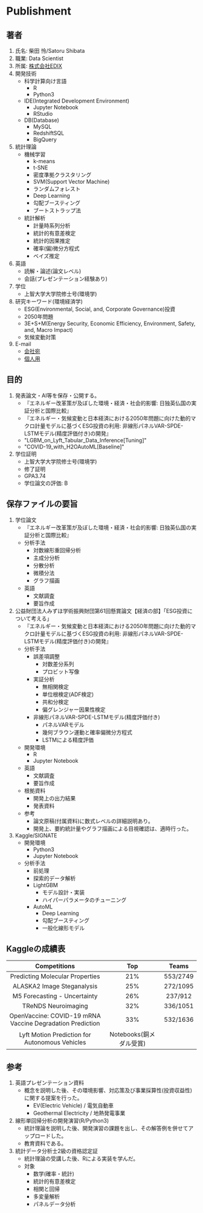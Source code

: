 # Publishment
## 著者
1. 氏名: 柴田 怜/Satoru Shibata
1. 職業: Data Scientist
1. 所属: [株式会社EDIX](https://www.edixweb.jp/)
1. 開発技術
	- 科学計算向け言語
		- R
		- Python3
	- IDE(Integrated Development Environment)
		- Jupyter Notebook
		- RStudio
	- DB(Database)
		- MySQL
		- RedshiftSQL
		- BigQuery
1. 統計理論
	- 機械学習
		- k-means
		- t-SNE
		- 密度準拠クラスタリング
		- SVM(Support Vector Machine)
		- ランダムフォレスト
		- Deep Learning
		- 勾配ブースティング
		- ブートストラップ法
	- 統計解析
		- 計量時系列分析
		- 統計的有意差検定
		- 統計的因果推定
		- 確率(偏)微分方程式
		- ベイズ推定
1. 英語
	- 読解・論述(論文レベル)
	- 会話(プレゼンテーション経験あり)
1. 学位
	- 上智大学大学院修士号(環境学)
1. 研究キーワード(環境経済学)
	- ESG(Environmental, Social, and, Corporate Governance)投資
	- 2050年問題
	- 3E+S+M(Energy Security, Economic Efficiency, Environment, Safety, and, Macro Impact)
	- 気候変動対策
1. E-mail
	- [会社宛](s.shibata@edixweb.jp)
	- [個人用](satorushibatad4dr@gmail.com)
## 目的
1. 発表論文・AI等を保存・公開する。
	- 『エネルギー改革策が及ぼした環境・経済・社会的影響: 日独英仏国の実証分析と国際比較』
	- 『エネルギー・気候変動と日本経済における2050年問題に向けた動的マクロ計量モデルに基づくESG投資の利用: 非線形パネルVAR-SPDE-LSTMモデル(精度評価付き)の開発』
	- "LGBM_on_Lyft_Tabular_Data_Inference[Tuning]"
	- "COVID-19_with_H2OAutoML[Baseline]"
1. 学位証明
	- 上智大学大学院修士号(環境学)
	- 修了証明
	- GPA3.74
	- 学位論文の評価: B
## 保存ファイルの要旨
1. 学位論文
    - 『エネルギー改革策が及ぼした環境・経済・社会的影響: 日独英仏国の実証分析と国際比較』
    - 分析手法
         - 対数線形重回帰分析
         - 主成分分析
         - 分散分析
         - 微積分法
         - グラフ描画
    - 英語
        - 文献調査
        - 要旨作成
1. 公益財団法人みずほ学術振興財団第61回懸賞論文【経済の部】「ESG投資について考える」
    - 『エネルギー・気候変動と日本経済における2050年問題に向けた動的マクロ計量モデルに基づくESG投資の利用: 非線形パネルVAR-SPDE-LSTMモデル(精度評価付き)の開発』
    - 分析手法
        - 誤差項調整
            - 対数差分系列
            - プロビット写像
        - 実証分析
            - 無相関検定
            - 単位根検定(ADF検定)
            - 共和分検定
            - 偏グレンジャー因果性検定
        - 非線形パネルVAR-SPDE-LSTMモデル(精度評価付き)
            - パネルVARモデル
            - 幾何ブラウン運動と確率偏微分方程式
            - LSTMによる精度評価
    - 開発環境
    	- R
        - Jupyter Notebook
    - 英語
        - 文献調査
        - 要旨作成
    - 根拠資料
        - 開発上の出力結果
        - 発表資料
     - 参考
        - 論文原稿(付属資料)に数式レベルの詳細説明あり。
        - 開発上、要約統計量やグラフ描画による目視確認は、適時行った。
1. Kaggle/SIGNATE
	- 開発環境
		- Python3
		- Jupyter Notebook
	- 分析手法
		- 前処理
		- 探索的データ解析
		- LightGBM
			- モデル設計・実装
			- ハイパーパラメータのチューニング
		- AutoML
			- Deep Learning
			- 勾配ブースティング
			- 一般化線形モデル
## Kaggleの成績表
| Competitions                                              | Top | Teams    |
|:---------------------------------------------------------:|:---:|:--------:|
| Predicting Molecular Properties                           | 21% | 553/2749 |
| ALASKA2 Image Steganalysis                                | 25% | 272/1095 |
| M5 Forecasting - Uncertainty                              | 26% | 237/912  |
| TReNDS Neuroimaging                                       | 32% | 336/1051 |
| OpenVaccine: COVID-19 mRNA Vaccine Degradation Prediction | 33% | 532/1636 |
| Lyft Motion Prediction for Autonomous Vehicles            | Notebooks(銅メダル受賞) |


## 参考
1. 英語プレゼンテーション資料
	- 概念を説明した後、その環境影響、対応策及び事業採算性(投資収益性)に関する提案を行った。
		- EV(Electric Vehicle) / 電気自動車
		- Geothermal Electricity / 地熱発電事業
1. 線形単回帰分析の開発演習(R/Python3)
	- 統計理論を説明した後、開発演習の課題を出し、その解答例を併せてアップロードした。
	- 教育資料である。
1. 統計データ分析士2級の資格認定証
	- 統計理論の受講した後、Rによる実装を学んだ。
	- 対象
		- 数学(確率・統計)
		- 統計的有意差検定
		- 相関と回帰
		- 多変量解析
		- パネルデータ分析
